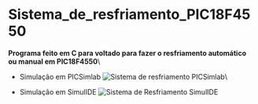 # Sistema_de_resfriamento_PIC18F4550
 **Programa feito em C para voltado para fazer o resfriamento automático ou manual em PIC18F4550**\
* Simulação em PICSimlab
![Sistema de resfriamento PICSimlab](https://github.com/user-attachments/assets/84036614-f87f-449a-a542-1a8535b1fc84)\

* Simulação em SimulIDE
![Sistema de Resfriamento SimulIDE](https://github.com/user-attachments/assets/56b99523-6125-4256-a685-1104521bda5b)
